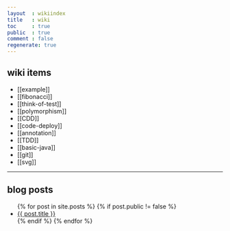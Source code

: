 ```yaml
---
layout  : wikiindex
title   : wiki
toc     : true
public  : true
comment : false
regenerate: true
---
```


## wiki items

* [[example]]
* [[fibonacci]]
* [[think-of-test]]
* [[polymorphism]]
* [[CDD]]
* [[code-deploy]]
* [[annotation]]
* [[TDD]]
* [[basic-java]]
* [[git]]
* [[svg]]

---

## blog posts
<div>
    <ul>
{% for post in site.posts %}
    {% if post.public != false %}
        <li>
            <a class="post-link" href="{{ post.url | prepend: site.baseurl }}">
                {{ post.title }}
            </a>
        </li>
    {% endif %}
{% endfor %}
    </ul>
</div>

